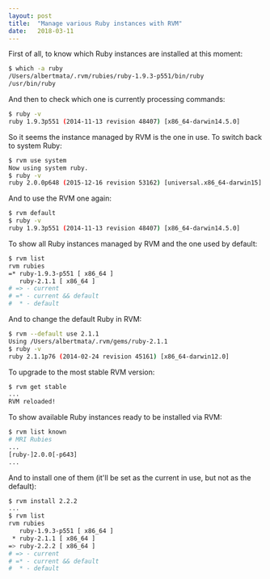 ```yaml
---
layout: post
title:  "Manage various Ruby instances with RVM"
date:   2018-03-11
---
```

First of all, to know which Ruby instances are installed at this moment:

```bash
$ which -a ruby
/Users/albertmata/.rvm/rubies/ruby-1.9.3-p551/bin/ruby
/usr/bin/ruby
```

And then to check which one is currently processing commands:

```bash
$ ruby -v
ruby 1.9.3p551 (2014-11-13 revision 48407) [x86_64-darwin14.5.0]
```

So it seems the instance managed by RVM is the one in use. To switch back to system Ruby:

```bash
$ rvm use system
Now using system ruby.
$ ruby -v
ruby 2.0.0p648 (2015-12-16 revision 53162) [universal.x86_64-darwin15] 
```

And to use the RVM one again:

```bash
$ rvm default
$ ruby -v
ruby 1.9.3p551 (2014-11-13 revision 48407) [x86_64-darwin14.5.0]
```

To show all Ruby instances managed by RVM and the one used by default:

```bash
$ rvm list
rvm rubies
=* ruby-1.9.3-p551 [ x86_64 ]
   ruby-2.1.1 [ x86_64 ]
# => - current
# =* - current && default
#  * - default
```

And to change the default Ruby in RVM:

```bash
$ rvm --default use 2.1.1
Using /Users/albertmata/.rvm/gems/ruby-2.1.1
$ ruby -v
ruby 2.1.1p76 (2014-02-24 revision 45161) [x86_64-darwin12.0]
```

To upgrade to the most stable RVM version:

```bash
$ rvm get stable
...
RVM reloaded!
```

To show available Ruby instances ready to be installed via RVM:

```bash
$ rvm list known
# MRI Rubies
...
[ruby-]2.0.0[-p643]
...
```

And to install one of them (it'll be set as the current in use, but not as the default):

```bash
$ rvm install 2.2.2
...
$ rvm list
rvm rubies
   ruby-1.9.3-p551 [ x86_64 ]
 * ruby-2.1.1 [ x86_64 ]
=> ruby-2.2.2 [ x86_64 ]
# => - current
# =* - current && default
#  * - default
```
